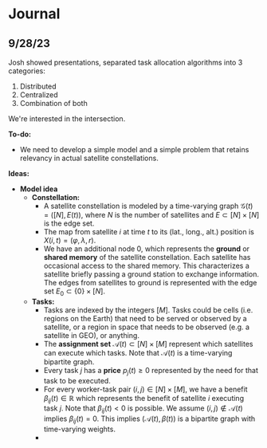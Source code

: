

# Journal
## 9/28/23
Josh showed presentations, separated task allocation algorithms into 3 categories: 
1. Distributed
2. Centralized
3. Combination of both

We're interested in the intersection. 

**To-do:**
* We need to develop a simple model and a simple problem that retains relevancy in actual satellite constellations. 

**Ideas:** 
* **Model idea**
	* **Constellation:**
		* A satellite constellation is modeled by a time-varying graph $\mathcal{G}(t)=([N],E(t))$, where $N$ is the number of satellites and $E \subset [N] \times [N]$ is the edge set. 
		* The map from satellite $i$ at time $t$ to its (lat., long., alt.) position is $X(i,t)=(\varphi,\lambda,r)$.
		* We have an additional node $0$, which represents the **ground** or **shared memory** of the satellite constellation. Each satellite has occasional access to the shared memory. This characterizes a satellite briefly passing a ground station to exchange information. The edges from satellites to ground is represented with the edge set $E_0 \subset \{0\} \times [N]$. 
	* **Tasks:**
		* Tasks are indexed by the integers $[M]$. Tasks could be cells (i.e. regions on the Earth) that need to be served or observed by a satellite, or a region in space that needs to be observed (e.g. a satellite in GEO), or anything.
		* The **assignment set** $\mathcal{A}(t) \subset [N] \times [M]$ represent which satellites can execute which tasks. Note that $\mathcal{A}(t)$ is a time-varying bipartite graph. 
		* Every task $j$ has a **price** $p_j(t) \geq 0$ represented by the need for that task to be executed. 
		* For every worker-task pair $(i,j) \in [N] \times [M]$, we have a benefit $\beta_{ij}(t) \in \mathbb{R}$ which represents the benefit of satellite $i$ executing task $j$. Note that $\beta_{ij}(t)<0$ is possible. We assume $(i,j) \not \in \mathcal{A}(t)$ implies $\beta_{ij}(t)=0$. This implies $(\mathcal{A}(t),\beta(t))$ is a  bipartite graph with time-varying weights. 
		* 